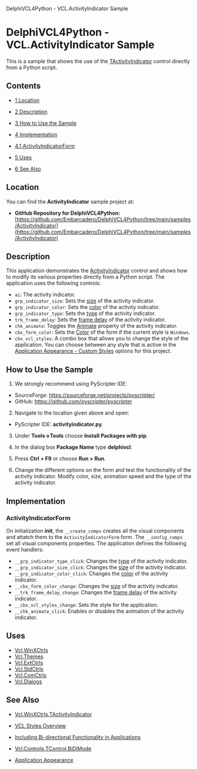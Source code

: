 DelphiVCL4Python - VCL.ActivityIndicator Sample[]()
# DelphiVCL4Python - VCL.ActivityIndicator Sample 


This is a sample that shows the use of the [TActivityIndicator](http://docwiki.embarcadero.com/Libraries/en/Vcl.WinXCtrls.TActivityIndicator) control directly from a Python script.
## Contents



* [1 Location](#Location)
* [2 Description](#Description)
* [3 How to Use the Sample](#How_to_Use_the_Sample)
* [4 Implementation](#Implementation)

* [4.1 ActivityIndicatorForm](#TActivityIndicatorForm)

* [5 Uses](#Uses)
* [6 See Also](#See_Also)


## Location 

You can find the **ActivityIndicator** sample project at:

* **GitHub Repository for DelphiVCL4Python:** [https://github.com/Embarcadero/DelphiVCL4Python/tree/main/samples/ActivityIndicator](https://github.com/Embarcadero/DelphiVCL4Python/tree/main/samples/ActivityIndicator)

## Description 

This application demonstrates the [ActivityIndicator](http://docwiki.embarcadero.com/Libraries/en/Vcl.WinXCtrls.TActivityIndicator) control and shows how to modify its various properties directly from a Python script. The application uses the following controls:

* `ai`: The activity indicator.
* `grp_indicator_size`: Sets the [size](http://docwiki.embarcadero.com/Libraries/en/Vcl.WinXCtrls.TActivityIndicator.IndicatorSize) of the activity indicator.
* `grp_indicator_color`: Sets the [color](http://docwiki.embarcadero.com/Libraries/en/Vcl.WinXCtrls.TActivityIndicator.IndicatorColor) of the activity indicator.
* `grp_indicator_type`: Sets the [type](http://docwiki.embarcadero.com/Libraries/en/Vcl.WinXCtrls.TActivityIndicator.IndicatorType) of the activity indicator.
* `trk_frame_delay`: Sets the [frame delay](http://docwiki.embarcadero.com/Libraries/en/Vcl.WinXCtrls.TActivityIndicator.FrameDelay) of the activity indicator.
* `chk_animate`: Toggles the [Animate](http://docwiki.embarcadero.com/Libraries/en/Vcl.WinXCtrls.TActivityIndicator.Animate) property of the activity indicator.
* `cbx_form_color`: Sets the [Color](http://docwiki.embarcadero.com/Libraries/en/Vcl.Forms.TForm.Color) of the form if the current style is `Windows`.
* `cbx_vcl_styles`: A combo box that allows you to change the style of the application. You can choose between any style that is active in the [Application Appearance - Custom Styles](http://docwiki.embarcadero.com/RADStudio/en/Application_Appearance) options for this project.

## How to Use the Sample 


1. We strongly recommend using PyScripter IDE: 

* SourceForge: https://sourceforge.net/projects/pyscripter/
* GitHub: https://github.com/pyscripter/pyscripter

2. Navigate to the location given above and open:

*  PyScripter IDE: **activityindicator.py**.

3. Under **Tools->Tools** choose **Install Packages with pip**.

4. In the dialog box **Package Name** type **delphivcl**.

5.  Press **Ctrl + F9** or choose **Run > Run**.

6.  Change the different options on the form and test the functionality of the activity indicator. Modify color, size, animation speed and the type of the activity indicator.

## Implementation 


### ActivityIndicatorForm 

On initialization **__init__**, the `__create_comps` creates all the visual components and attatch them to the `ActivityIndicatorForm` form. The `__config_comps` set all visual components properties. The application defines the following event handlers: 

* `__grp_indicator_type_click`: Changes the [type](http://docwiki.embarcadero.com/Libraries/en/Vcl.WinXCtrls.TActivityIndicator.IndicatorType) of the activity indicator.
* `__grp_indicator_size_click`: Changes the [size](http://docwiki.embarcadero.com/Libraries/en/Vcl.WinXCtrls.TActivityIndicator.IndicatorSize) of the activity indicator.
* `__grp_indicator_color_click`: Changes the [color](http://docwiki.embarcadero.com/Libraries/en/Vcl.WinXCtrls.TActivityIndicator.IndicatorColor) of the activity indicator.
* `__cbx_form_color_change`: Changes the [size](http://docwiki.embarcadero.com/Libraries/en/Vcl.WinXCtrls.TActivityIndicator.IndicatorSize) of the activity indicator.
* `__trk_frame_delay_change`: Changes the [frame delay](http://docwiki.embarcadero.com/Libraries/en/Vcl.WinXCtrls.TActivityIndicator.FrameDelay) of the activity indicator.
* `__cbx_vcl_styles_change`: Sets the style for the application.
* `__chk_animate_click`: Enables or disables the animation of the activity indicator.

## Uses 


* [Vcl.WinXCtrls](http://docwiki.embarcadero.com/Libraries/en/Vcl.WinXCtrls)
* [Vcl.Themes](http://docwiki.embarcadero.com/Libraries/en/Vcl.Themes)
* [Vcl.ExtCtrls](http://docwiki.embarcadero.com/Libraries/en/Vcl.ExtCtrls)
* [Vcl.StdCtrls](http://docwiki.embarcadero.com/Libraries/en/Vcl.StdCtrls)
* [Vcl.ComCtrls](http://docwiki.embarcadero.com/Libraries/en/Vcl.ComCtrls)
* [Vcl.Dialogs](http://docwiki.embarcadero.com/Libraries/en/Vcl.Dialogs)

## See Also 


* [Vcl.WinXCtrls.TActivityIndicator](http://docwiki.embarcadero.com/Libraries/en/Vcl.WinXCtrls.TActivityIndicator)
* [VCL Styles Overview](http://docwiki.embarcadero.com/RADStudio/en/VCL_Styles_Overview)

* [Including Bi-directional Functionality in Applications](http://docwiki.embarcadero.com/RADStudio/en/Including_Bi-directional_Functionality_in_Applications)
* [Vcl.Controls.TControl.BiDiMode](http://docwiki.embarcadero.com/Libraries/en/Vcl.Controls.TControl.BiDiMode)

* [Application Appearance](http://docwiki.embarcadero.com/RADStudio/en/Application_Appearance)




